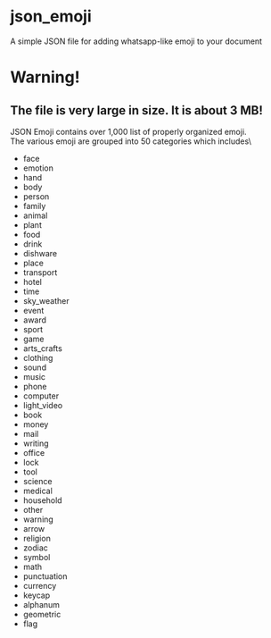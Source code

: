 # json_emoji
A simple JSON file for adding whatsapp-like emoji to your document

# Warning!
## The file is very large in size. It is about 3 MB!

JSON Emoji contains over 1,000 list of properly organized emoji.\
The various emoji are grouped into 50 categories which includes\
  
- face
- emotion
- hand
- body
- person
- family
- animal
- plant
- food
- drink
- dishware
- place
- transport
- hotel
- time
- sky_weather
- event
- award
- sport
- game
- arts_crafts
- clothing
- sound
- music
- phone
- computer
- light_video
- book
- money
- mail
- writing
- office
- lock
- tool
- science
- medical
- household
- other
- warning
- arrow
- religion
- zodiac
- symbol
- math
- punctuation
- currency
- keycap
- alphanum
- geometric
- flag


